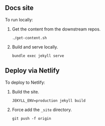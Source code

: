 ## Docs site

To run locally:

1. Get the content from the downstream repos.

    ```
    ./get-content.sh
    ```

3. Build and serve locally.

   ```
   bundle exec jekyll serve
   ```


## Deploy via Netlify

To deploy to Netlify:

1. Build the site.

    ```
    JEKYLL_ENV=production jekyll build
    ```
2. Force add the `_site` directory.

    ```
    git push -f origin
    ```
